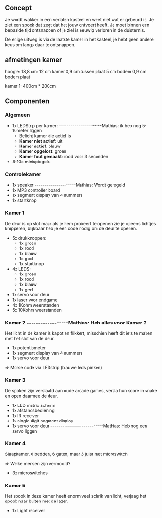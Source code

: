 ## Concept
Je wordt wakker in een verlaten kasteel en weet niet wat er gebeurd is. Je ziet een spook dat zegt dat het jouw ontvoert heeft.
Je moet binnen een bepaalde tijd ontsnappen of je ziel is eeuwig verloren in de duisternis.

De enige uitweg is via de laatste kamer in het kasteel, je hebt geen andere keus om langs daar te ontsnappen.

## afmetingen kamer
hoogte:
 18,8 cm:
  12 cm kamer
  0,9 cm tussen plaat
  5 cm bodem
  0,9 cm bodem plaat
  
kamer 1:
 400cm * 200cm

## Componenten

### Algemeen
* 1x LEDStrip per kamer: ----------------------Mathias: ik heb nog 5-10meter liggen
  * Belicht kamer die actief is
  * **Kamer niet actief**: uit
  * **Kamer actief**: blauw
  * **Kamer opgelost**: groen
  * **Kamer fout gemaakt**: rood voor 3 seconden
* 8-10x minispiegels

### Controlekamer
* 1x speaker ---------------------Mathias: Wordt geregeld
* 1x MP3 controller board
* 1x segment display van 4 nummers
* 1x startknop

### Kamer 1

De deur is op slot maar als je hem probeert te openen zie je opeens lichtjes knipperen, blijkbaar heb je een code nodig om de deur te openen.

* 5x drukknoppen:
  * 1x groen
  * 1x rood
  * 1x blauw
  * 1x geel
  * 1x startknop
* 4x LEDS:  
  * 1x groen
  * 1x rood
  * 1x blauw
  * 1x geel
* 1x servo voor deur
* 1x laser voor endgame
* 4x 1Kohm weerstanden
* 5x 10Kohm weerstanden

### Kamer 2 ------------------Mathias: Heb alles voor Kamer 2

Het licht in de kamer is kapot en flikkert, misschien heeft dit iets te maken met het slot van de deur.

* 1x potentiometer
* 1x segment display van 4 nummers
* 1x servo voor deur

=> Morse code via LEDstrip (blauwe leds pinken)

### Kamer 3

De spoken zijn verslaafd aan oude arcade games, versla hun score in snake en open daarmee de deur.

* 1x LED matrix scherm
* 1x afstandsbediening
* 1x IR receiver
* 1x single digit segment display
* 1x servo voor deur ---------------------------Mathias: Heb nog een servo liggen

### Kamer 4

Slaapkamer, 6 bedden, 6 gaten, maar 3 juist met microswitch

=> Welke mensen zijn vermoord?

* 3x microswitches

### Kamer 5

Het spook in deze kamer heeft enorm veel schrik van licht, verjaag het spook naar buiten met de lazer.

* 1x Light receiver
